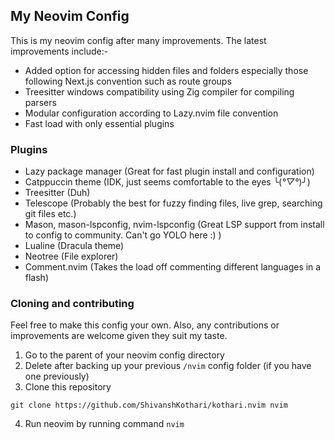 ## My Neovim Config
This is my neovim config after many improvements. The latest improvements include:-
- Added option for accessing hidden files and folders especially those following Next.js convention such as route groups
- Treesitter windows compatibility using Zig compiler for compiling parsers
- Modular configuration according to Lazy.nvim file convention
- Fast load with only essential plugins

### Plugins
- Lazy package manager (Great for fast plugin install and configuration)
- Catppuccin theme (IDK, just seems comfortable to the eyes ╰(*°▽°*)╯)
- Treesitter (Duh)
- Telescope (Probably the best for fuzzy finding files, live grep, searching git files etc.)
- Mason, mason-lspconfig, nvim-lspconfig (Great LSP support from install to config to community. Can't go YOLO here :) )
- Lualine (Dracula theme)
- Neotree (File explorer)
- Comment.nvim (Takes the load off commenting different languages in a flash)

### Cloning and contributing
Feel free to make this config your own. Also, any contributions or improvements are welcome given they suit my taste. 
1. Go to the parent of your neovim config directory
2. Delete after backing up your previous `/nvim` config folder (if you have one previously)
3. Clone this repository
```
git clone https://github.com/ShivanshKothari/kothari.nvim nvim
```
4. Run neovim by running command `nvim`

